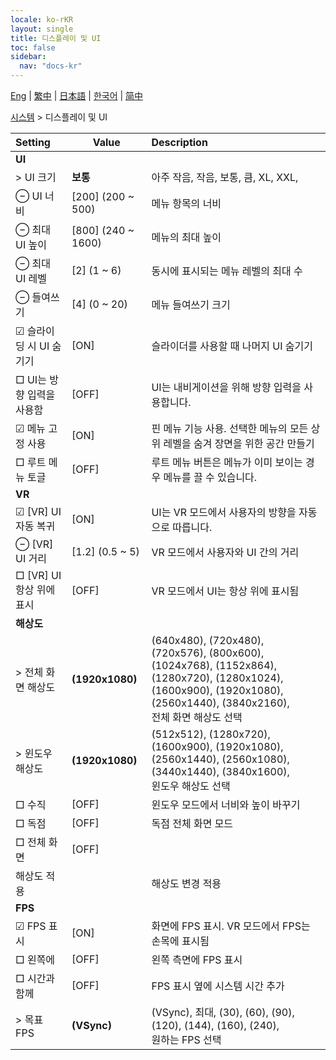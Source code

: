 ```yaml
---
locale: ko-rKR
layout: single
title: 디스플레이 및 UI
toc: false
sidebar:
  nav: "docs-kr"
---
```

[Eng](/dancexr/menu/2025.4/system/screen) | [繁中](/tw/dancexr/menu/2025.4/system/screen) | [日本語](/jp/dancexr/menu/2025.4/system/screen) | [한국어](/kr/dancexr/menu/2025.4/system/screen) | [简中](/zh/dancexr/menu/2025.4/system/screen)

[시스템](../menu#시스템) > 디스플레이 및 UI



| Setting | Value | Description |
| :--- | --- | :--- |
|  <b>UI</b>|| 
|  > UI 크기| **보통** | 아주 작음, 작음, 보통, 큼, XL, XXL,  |
|  ⊖ UI 너비| [200] (200 ~ 500) | 메뉴 항목의 너비
|  ⊖ 최대 UI 높이| [800] (240 ~ 1600) | 메뉴의 최대 높이
|  ⊖ 최대 UI 레벨| [2] (1 ~ 6) | 동시에 표시되는 메뉴 레벨의 최대 수
|  ⊖ 들여쓰기| [4] (0 ~ 20) | 메뉴 들여쓰기 크기
|  ☑ 슬라이딩 시 UI 숨기기| [ON] | 슬라이더를 사용할 때 나머지 UI 숨기기
|  □ UI는 방향 입력을 사용함| [OFF] | UI는 내비게이션을 위해 방향 입력을 사용합니다.
|  ☑ 메뉴 고정 사용| [ON] | 핀 메뉴 기능 사용. 선택한 메뉴의 모든 상위 레벨을 숨겨 장면을 위한 공간 만들기
|  □ 루트 메뉴 토글| [OFF] | 루트 메뉴 버튼은 메뉴가 이미 보이는 경우 메뉴를 끌 수 있습니다.
|  <b>VR</b>|| 
|  ☑ [VR] UI 자동 복귀| [ON] | UI는 VR 모드에서 사용자의 방향을 자동으로 따릅니다.
|  ⊖ [VR] UI 거리| [1.2] (0.5 ~ 5) | VR 모드에서 사용자와 UI 간의 거리
|  □ [VR] UI 항상 위에 표시| [OFF] | VR 모드에서 UI는 항상 위에 표시됨
|  <b>해상도</b>|| 
|  > 전체 화면 해상도| **(1920x1080)** | (640x480), (720x480), (720x576), (800x600), (1024x768), (1152x864), (1280x720), (1280x1024), (1600x900), (1920x1080), (2560x1440), (3840x2160), <br/>전체 화면 해상도 선택 |
|  > 윈도우 해상도| **(1920x1080)** | (512x512), (1280x720), (1600x900), (1920x1080), (2560x1440), (2560x1080), (3440x1440), (3840x1600), <br/>윈도우 해상도 선택 |
|  □ 수직| [OFF] | 윈도우 모드에서 너비와 높이 바꾸기
|  □ 독점| [OFF] | 독점 전체 화면 모드
|  □ 전체 화면| [OFF] | 
|  해상도 적용|| 해상도 변경 적용
|  <b>FPS</b>|| 
|  ☑ FPS 표시| [ON] | 화면에 FPS 표시. VR 모드에서 FPS는 손목에 표시됨
|  □ 왼쪽에| [OFF] | 왼쪽 측면에 FPS 표시
|  □ 시간과 함께| [OFF] | FPS 표시 옆에 시스템 시간 추가
|  > 목표 FPS| **(VSync)** | (VSync), 최대, (30), (60), (90), (120), (144), (160), (240), <br/>원하는 FPS 선택 |
